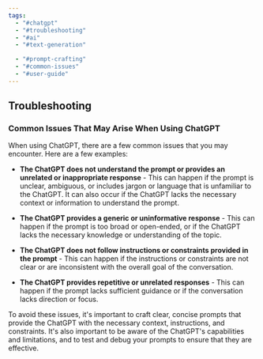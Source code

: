 ```yaml
---
tags:
  - "#chatgpt"
  - "#troubleshooting"
  - "#ai"
  - "#text-generation"

  - "#prompt-crafting"
  - "#common-issues"
  - "#user-guide"
---
```

## Troubleshooting

### Common Issues That May Arise When Using ChatGPT

When using ChatGPT, there are a few common issues that you may encounter. Here are a few examples:

- **The ChatGPT does not understand the prompt or provides an unrelated or inappropriate response** \- This can happen if the prompt is unclear, ambiguous, or includes jargon or language that is unfamiliar to the ChatGPT. It can also occur if the ChatGPT lacks the necessary context or information to understand the prompt.
    
- **The ChatGPT provides a generic or uninformative response** - This can happen if the prompt is too broad or open-ended, or if the ChatGPT lacks the necessary knowledge or understanding of the topic.
    
- **The ChatGPT does not follow instructions or constraints provided in the prompt** \- This can happen if the instructions or constraints are not clear or are inconsistent with the overall goal of the conversation.
    
- **The ChatGPT provides repetitive or unrelated responses** \- This can happen if the prompt lacks sufficient guidance or if the conversation lacks direction or focus.
    

To avoid these issues, it's important to craft clear, concise prompts that provide the ChatGPT with the necessary context, instructions, and constraints. It's also important to be aware of the ChatGPT's capabilities and limitations, and to test and debug your prompts to ensure that they are effective.
